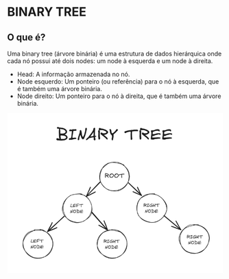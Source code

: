 # BINARY TREE

## O que é?

Uma binary tree (árvore binária) é uma estrutura de dados hierárquica onde cada nó possui até dois nodes: um node à esquerda e um node à direita.

- Head: A informação armazenada no nó.
- Node esquerdo: Um ponteiro (ou referência) para o nó à esquerda, que é também uma árvore binária.
- Node direito: Um ponteiro para o nó à direita, que é também uma árvore binária.

![BINARY TREE](images/binary-tree.png)